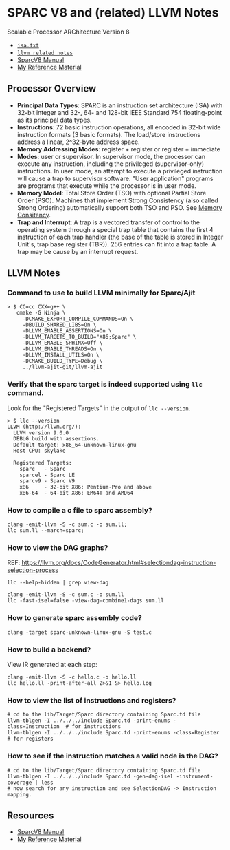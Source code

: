 SPARC V8 and (related) LLVM Notes
====================
Scalable Processor ARChitecture Version 8

* [`isa.txt`](isa.txt)
* [`llvm related notes`](#llvm)
* [SparcV8 Manual](../../mydata/git/ws/sparcv8-ajit-git/misc/references/sparcv8.pdf)
* [My Reference Material](../../mydata/git/ws/sparcv8-ajit-git/misc/references/)

Processor Overview
------------------

* **Principal Data Types**: SPARC is an instruction set architecture (ISA) with 32-bit integer and 32-, 64- and 128-bit IEEE Standard 754 floating-point as its principal data types.
* **Instructions**: 72 basic instruction operations, all encoded in 32-bit wide instruction formats (3 basic formats). The load/store instructions address a linear, 2^32-byte address space.
* **Memory Addressing Modes**: register + register or register + immediate
* **Modes**: user or supervisor. In supervisor mode, the processor can execute any instruction, including the privileged (supervisor-only) instructions. In user mode, an attempt to execute a privileged instruction will cause a trap to supervisor software. "User application" programs are programs that execute while the processor is in user mode.
* **Memory Model**: Total Store Order (TSO) with optional Partial Store Order (PSO). Machines that implement Strong Consistency (also called Strong Ordering) automatically support both TSO and PSO. See [Memory Consitency](https://homes.cs.washington.edu/~bornholt/post/memory-models.html).
* **Trap and Interrupt**: A trap is a vectored transfer of control to the operating system through a special trap table that contains the first 4 instruction of each trap handler (the base of the table is stored in Integer Unit's, trap base register (TBR)). 256 entries can fit into a trap table. A trap may be cause by an interrupt request.

<a name="llvm"></a>
## LLVM Notes

### Command to use to build LLVM minimally for Sparc/Ajit

    > $ CC=cc CXX=g++ \
       cmake -G Ninja \
         -DCMAKE_EXPORT_COMPILE_COMMANDS=On \
         -DBUILD_SHARED_LIBS=On \
         -DLLVM_ENABLE_ASSERTIONS=On \
         -DLLVM_TARGETS_TO_BUILD="X86;Sparc" \
         -DLLVM_ENABLE_SPHINX=Off \
         -DLLVM_ENABLE_THREADS=On \
         -DLLVM_INSTALL_UTILS=On \
         -DCMAKE_BUILD_TYPE=Debug \
         ../llvm-ajit-git/llvm-ajit

### Verify that the sparc target is indeed supported using `llc` command.

Look for the "Registered Targets" in the output of `llc --version`.


    > $ llc --version
    LLVM (http://llvm.org/):
      LLVM version 9.0.0
      DEBUG build with assertions.
      Default target: x86_64-unknown-linux-gnu
      Host CPU: skylake

      Registered Targets:
        sparc   - Sparc
        sparcel - Sparc LE
        sparcv9 - Sparc V9
        x86     - 32-bit X86: Pentium-Pro and above
        x86-64  - 64-bit X86: EM64T and AMD64

### How to compile a c file to sparc assembly?

    clang -emit-llvm -S -c sum.c -o sum.ll;
    llc sum.ll --march=sparc;

### How to view the DAG graphs?

REF: <https://llvm.org/docs/CodeGenerator.html#selectiondag-instruction-selection-process>

    llc --help-hidden | grep view-dag

    clang -emit-llvm -S -c sum.c -o sum.ll
    llc -fast-isel=false -view-dag-combine1-dags sum.ll

### How to generate sparc assembly code?

    clang -target sparc-unknown-linux-gnu -S test.c

### How to build a backend?

View IR generated at each step:

    clang -emit-llvm -S -c hello.c -o hello.ll
    llc hello.ll -print-after-all 2>&1 &> hello.log   

### How to view the list of instructions and registers?

    # cd to the lib/Target/Sparc directory containing Sparc.td file
    llvm-tblgen -I ../../../include Sparc.td -print-enums -class=Instruction  # for instructions
    llvm-tblgen -I ../../../include Sparc.td -print-enums -class=Register     # for registers

### How to see if the instruction matches a valid node is the DAG?

    # cd to the lib/Target/Sparc directory containing Sparc.td file
    llvm-tblgen -I ../../../include Sparc.td -gen-dag-isel -instrument-coverage | less
    # now search for any instruction and see SelectionDAG -> Instruction mapping.


Resources
-------------------

* [SparcV8 Manual](../../mydata/git/ws/sparcv8-ajit-git/misc/references/sparcv8.pdf)
* [My Reference Material](../../mydata/git/ws/sparcv8-ajit-git/misc/references/)


